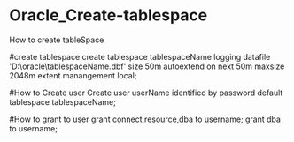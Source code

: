 # Oracle_Create-tablespace
How to create tableSpace

#create tablespace
create tablespace tablespaceName
logging
datafile 'D:\oracle\tablespaceName.dbf'
size 50m
autoextend on 
next 50m maxsize 2048m
extent manangement local;

#How to  Create user 
Create user userName identified by password
default tablespace tablespaceName;

#How to grant to user
grant connect,resource,dba to username;
grant dba to username;

